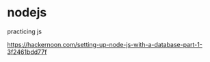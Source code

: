 # nodejs
practicing js


https://hackernoon.com/setting-up-node-js-with-a-database-part-1-3f2461bdd77f
